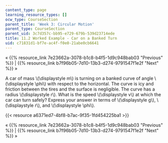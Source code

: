 ```yaml
---
content_type: page
learning_resource_types: []
ocw_type: CourseSection
parent_title: 'Week 3: Circular Motion'
parent_type: CourseSection
parent_uid: 3c7d357c-bb95-e729-679b-539d23714ede
title: 11.2 Worked Example - Car on a Banked Turn
uid: c71831d1-bf7e-ac4f-f0e0-21abe0cb6641
---
```


« {{% resource_link 7e23662a-3078-b1c8-b4f5-1d9c948bab03 "Previous" %}} | {{% resource_link b7f96b05-7d10-13b3-d274-9791547f1e2f "Next" %}} »

A car of mass \\(\\displaystyle m\\) is turning on a banked curve of angle \\(\\displaystyle \\phi\\) with respect to the horizontal. The curve is icy and friction between the tires and the surface is negligible. The curve has a radius \\(\\displaystyle r\\). What is the speed \\(\\displaystyle v\\) at which the car can turn safely? Express your answer in terms of \\(\\displaystyle g\\), \\(\\displaystyle r\\), and \\(\\displaystyle \\phi\\).

{{< resource a6371ed7-4bf8-b7ac-9f35-1fd454225ba1 >}}

« {{% resource_link 7e23662a-3078-b1c8-b4f5-1d9c948bab03 "Previous" %}} | {{% resource_link b7f96b05-7d10-13b3-d274-9791547f1e2f "Next" %}} »